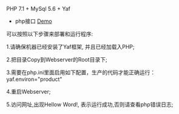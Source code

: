 PHP 7.1 + MySql 5.6 + Yaf
* php接口 [Demo](http://api.lushuhao.club/)

可以按照以下步骤来部署和运行程序:
<p>1.请确保机器已经安装了Yaf框架, 并且已经加载入PHP;</p>
<p>2.把目录Copy到Webserver的Root目录下;</p>
<p>3.需要在php.ini里面启用如下配置，生产的代码才能正确运行：
	yaf.environ="product"</p>
<p>4.重启Webserver;</p>
<p>5.访问网址,出现Hellow Word!, 表示运行成功,否则请查看php错误日志;</p>